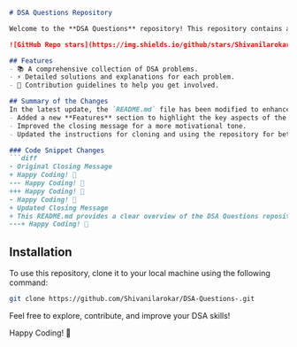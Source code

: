 ```markdown
# DSA Questions Repository

Welcome to the **DSA Questions** repository! This repository contains a collection of Data Structures and Algorithms (DSA) problems designed to help you enhance your coding skills.

![GitHub Repo stars](https://img.shields.io/github/stars/Shivanilarokar/DSA-Questions-) ![GitHub forks](https://img.shields.io/github/forks/Shivanilarokar/DSA-Questions-) ![GitHub issues](https://img.shields.io/github/issues/Shivanilarokar/DSA-Questions-)

## Features
- 📚 A comprehensive collection of DSA problems.
- ⚡ Detailed solutions and explanations for each problem.
- 🤖 Contribution guidelines to help you get involved.

## Summary of the Changes
In the latest update, the `README.md` file has been modified to enhance clarity and improve formatting. Here are the key changes made:
- Added a new **Features** section to highlight the key aspects of the repository.
- Improved the closing message for a more motivational tone.
- Updated the instructions for cloning and using the repository for better clarity.

### Code Snippet Changes
```diff
- Original Closing Message
+ Happy Coding! 🎉
--- Happy Coding! 🎉
+++ Happy Coding! 🚀
- Happy Coding! 🎉
+ Updated Closing Message
+ This README.md provides a clear overview of the DSA Questions repository, highlights its features, and summarizes the recent changes made to the documentation.
---+ Happy Coding! 🚀
```

## Installation
To use this repository, clone it to your local machine using the following command:

```bash
git clone https://github.com/Shivanilarokar/DSA-Questions-.git
```

Feel free to explore, contribute, and improve your DSA skills!

Happy Coding! 🎉
```